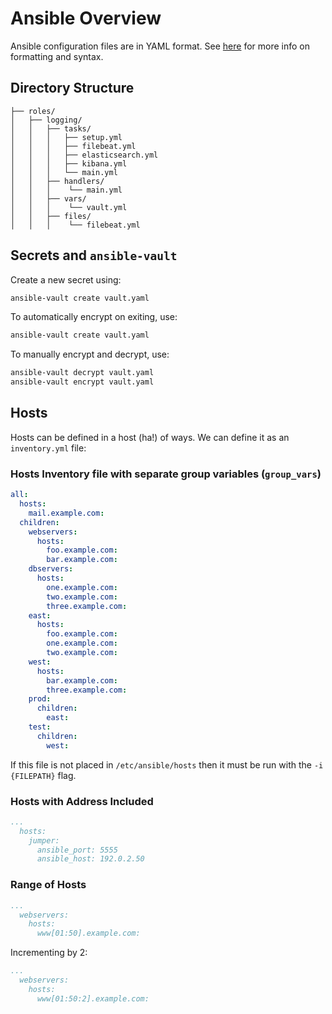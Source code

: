 # Ansible Overview

Ansible configuration files are in YAML format. See [here](https://docs.ansible.com/ansible/latest/reference_appendices/YAMLSyntax.html) for more info on formatting and syntax.

## Directory Structure

```
├── roles/
│   ├── logging/
│   │   ├── tasks/
│   │   │   ├── setup.yml
│   │   │   ├── filebeat.yml
│   │   │   ├── elasticsearch.yml
│   │   │   ├── kibana.yml
│   │   │   └── main.yml
│   │   ├── handlers/
│   │   │    └── main.yml
│   │   ├── vars/
│   │   │    └── vault.yml
│   │   ├── files/
│   │   │    └── filebeat.yml
```

## Secrets and `ansible-vault`

Create a new secret using:

``` bash
ansible-vault create vault.yaml
```

To automatically encrypt on exiting, use:
``` bash
ansible-vault create vault.yaml
```

To manually encrypt and decrypt, use:
``` bash
ansible-vault decrypt vault.yaml
ansible-vault encrypt vault.yaml
```

## Hosts

Hosts can be defined in a host (ha!) of ways. We can define it as an `inventory.yml` file:

### Hosts Inventory file with separate group variables (`group_vars`)
```yaml
all:
  hosts:
    mail.example.com:
  children:
    webservers:
      hosts:
        foo.example.com:
        bar.example.com:
    dbservers:
      hosts:
        one.example.com:
        two.example.com:
        three.example.com:
    east:
      hosts:
        foo.example.com:
        one.example.com:
        two.example.com:
    west:
      hosts:
        bar.example.com:
        three.example.com:
    prod:
      children:
        east:
    test:
      children:
        west:

```

If this file is not placed in `/etc/ansible/hosts` then it must be run with the `-i {FILEPATH}` flag.

### Hosts with Address Included
```yaml
...
  hosts:
    jumper:
      ansible_port: 5555
      ansible_host: 192.0.2.50
```

### Range of Hosts

```yaml
...
  webservers:
    hosts:
      www[01:50].example.com:
```
Incrementing by 2:
```yaml
...
  webservers:
    hosts:
      www[01:50:2].example.com:
```

